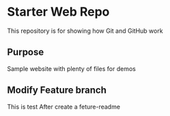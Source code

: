 # Starter Web Repo

This repository is for showing how Git and GitHub work

## Purpose

Sample website with plenty of files for demos


## Modify Feature branch 

This is test After create a feture-readme